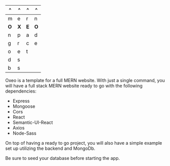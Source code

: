 ^|^|^|^
---|---|---|---
m|e|r|n
**O**|**X**|**E**|**O**
n|p|a|d
g|r|c|e
o|e|t|
d|s||
b|s||

Oxeo is a template for a full MERN website.
With just a single command, you will have a full stack MERN website ready to go with the following dependencies:
- Express
- Mongoose
- Cors
- React
- Semantic-UI-React
- Axios
- Node-Sass

On top of having a ready to go project, you will also have a simple example set up utilizing the backend and MongoDb.

Be sure to seed your database before starting the app.